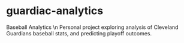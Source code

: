 # guardiac-analytics
Baseball Analytics \n
Personal project exploring analysis of Cleveland Guardians baseball stats, and predicting playoff outcomes.
